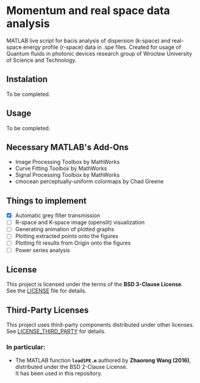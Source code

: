 # Momentum and real space data analysis

MATLAB live script for bacis analysis of dispersion (k-space) and real-space energy profile (r-space) data in .spe files. Created for usage of Quantum fluids in photonic devices research group of Wrocław University of Science and Technology.

## Instalation

To be completed.

## Usage

To be completed.

## Necessary MATLAB's Add-Ons

- Image Processing Toolbox by MathWorks
- Curve Fitting Toolbox by MathWorks
- Signal Processing Toolbox by MathWorks
- cmocean perceptually-uniform colormaps by Chad Greene

## Things to implement

- [x] Automatic grey filter transmission
- [ ] R-space and K-space image (openslit) visualization
- [ ] Generating animation of plotted graphs
- [ ] Plotting extracted points onto the figures
- [ ] Plotting fit results from Origin onto the figures
- [ ] Power series analysis

## License

This project is licensed under the terms of the **BSD 3-Clause License**.  
See the [LICENSE](./LICENSE) file for details.

## Third-Party Licenses

This project uses third-party components distributed under other licenses.  
See [LICENSE_THIRD_PARTY](./LICENSE_THIRD_PARTY) for details.

### In particular:
- The MATLAB function **`loadSPE.m`** authored by **Zhaorong Wang (2016)**, distributed under the BSD 2-Clause License.  
  It has been used in this repository.

